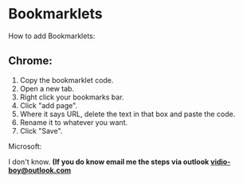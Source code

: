 # Bookmarklets


How to add Bookmarklets:

## Chrome:

1. Copy the bookmarklet code.
2. Open a new tab.
3. Right click your bookmarks bar.
4. Click "add page".
5. Where it says URL, delete the text in that box and paste the code.
6. Rename it to whatever you want.
7. Click "Save".

Microsoft:

I don't know.
<b>(If you do know email me the steps via outlook vidio-boy@outlook.com<b>

